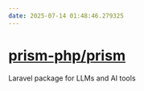 ```yaml
---
date: 2025-07-14 01:48:46.279325
---
```


# [prism-php/prism](https://github.com/prism-php/prism)

Laravel package for LLMs and AI tools